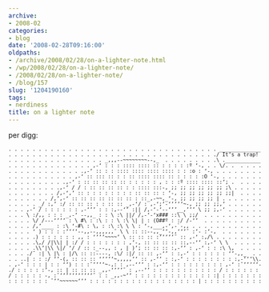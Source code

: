 ```yaml
---
archive:
- 2008-02
categories:
- blog
date: '2008-02-28T09:16:00'
oldpaths:
- /archive/2008/02/28/on-a-lighter-note.html
- /wp/2008/02/28/on-a-lighter-note/
- /2008/02/28/on-a-lighter-note/
- /blog/157
slug: '1204190160'
tags:
- nerdiness
title: on a lighter note
---
```


per digg:

<pre style="font-size: 10px">
. . . . . . . . . . . . . . . . . . . . . . . . . . . . . . . . . . . ______________
. . . . . . . . . . . . . . . . . . . . . . . . . . . . . . . . . . ./ It’s a trap! \
. . . . . . . . . . . . . . . . _,,,--~~~~~~~~--,_  . . . . . . . . .\ .____________/
. . . . . . . . . . . . . . ,-‘ : : : :::: :::: :: : : : : :º ‘-, . . \/. .  . . . . . .
. . . . . . . . . . . . .,-‘ :: : : :::: :::: :::: :::: : : :o : ‘-, . . . . . . . . . .
. . . . . . . . . . . ,-‘ :: ::: :: : : :: :::: :::: :: : : : : :O ‘-, . . . . . . . . .
. . . . . . . . . .,-‘ : :: :: :: :: :: : : : : : , : : :º :::: :::: ::’; .  . . . . . .
. . . . . . . . .,-‘ / / : :: :: :: :: : : :::: :::-, ;; ;; ;; ;; ;; ;; ;\ . . . . . . .
. . . . . . . . /,-‘,’ :: : : : : : : : : :: :: :: : ‘-, ;; ;; ;; ;; ;; ;;|  . . . . . .
. . . . . . . /,’,-‘ :: :: :: :: :: :: :: : ::_,-~~,_’-, ;; ;; ;; ;; | . . . . . . . . .
. . . . . _/ :,’ :/ :: :: :: : : :: :: _,-‘/ : ,-‘;’-‘’’’’~-, ;; ;; ;;,’ . . . . . . . .
. . . ,-‘ / : : : : : : ,-‘’’ : : :,--‘’ :|| /,-‘-‘--‘’’__,’’’ \ ;; ;,-‘ . . . . . . . .
. . . \ :/,, : : : _,-‘ --,,_ : : \ :\ ||/ /,-‘-‘x### ::\ \ ;;/  . . . . . . . . . . . .
. . . . \/ /---‘’’’ : \ #\ : :\ : : \ :\ \| | : (O##º : :/ /-‘’  . . . . . . . . . . . .
. . . . /,’____ : :\ ‘-#\ : \, : :\ :\ \ \ : ‘-,___,-‘,-`-,, . . . . . . . . . . . . . . 
. . . . ‘ ) : : : :’’’’--,,--,,,,,,¯ \ \ :: ::--,,_’’-,,’’’¯ :’- :’-,  . . . . . . . . .
. . . . .) : : : : : : ,, : ‘’’’~~~~’ \ :: :: :: :’’’’’¯ :: ,-‘ :,/\ . . . . . . . . . .
. . . . .\,/ /|\\| | :/ / : : : : : : : ,’-, :: :: :: :: ::,--‘’ :,-‘ \ \  . . . . . . .
. . . . .\\’|\\ \|/ ‘/ / :: :_--,, : , | )’; :: :: :: :,-‘’ : ,-‘ : : :\ \,  . . . . . .
. . . ./¯ :| \ |\ : |/\ :: ::----, :\/ :|/ :: :: ,-‘’ : :,-‘ : : : : : : ‘’-,,_  . . . .
. . ..| : : :/ ‘’-(, :: :: :: ‘’’’’~,,,,,’’ :: ,-‘’ : :,-‘ : : : : : : : : :,-‘’’\\. . . 
. ,-‘ : : : | : : ‘’) : : :¯’’’’~-,: : ,--‘’’ : :,-‘’ : : : : : : : : : ,-‘ :¯’’’’’-,_ .
./ : : : : :’-, :: | :: :: :: _,,-‘’’’¯ : ,--‘’ : : : : : : : : : : : / : : : : : : :’’-
/ : : : : : -, :¯’’’’’’’’’’’¯ : : _,,-~’’ : : : : : : : : : : : : : :| : : : : : : : : :
: : : : : : : ¯’’~~~~~~’’’ : : : : : : : : : : : : : : : : : : | : : : : : : : : : : : :
</pre>

